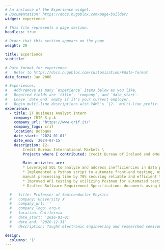 ```yaml
---
# An instance of the Experience widget.
# Documentation: https://docs.hugoblox.com/page-builder/
widget: experience

# This file represents a page section.
headless: true

# Order that this section appears on the page.
weight: 20

title: Experience
subtitle:

# Date format for experience
#   Refer to https://docs.hugoblox.com/customization/#date-format
date_format: Jan 2006

# Experiences.
#   Add/remove as many `experience` items below as you like.
#   Required fields are `title`, `company`, and `date_start`.
#   Leave `date_end` empty if it's your current employer.
#   Begin multi-line descriptions with YAML's `|2-` multi-line prefix.
experience:
  - title: IT Business Analyst Intern
    company: CRIF S.p.A
    company_url: 'https://www.crif.it/'
    company_logo: crif
    location: Bologna
    date_start: '2024-01-01'
    date_end: '2024-07-15'
    description: |2-
        Credit Bureau International Markets \
        Projects where I contributed: Credit Bureau of Ireland and eMergent (matching tool)

        Main activites are:
        * Leveraged SQL to analyze and address inefficiencies in data processing for Credit Bureau’s bank providers, enhancing data accuracy and operational support
        * Implemented a Python script to automate front-end testing, using the Selenium framework reducing
        manual processing time by 70% securing reliable and efficient testing processes
        * Improved API testing by utilizing Postman for automated testing and conducting regression tests and sanity checks, ensuring all activities functioned correctly
        * Drafted Software Requirement Specifications documents using Confluence and managed project tasks and progress with Jira, ensuring all stakeholders had a clear understanding of project scope and goals

  # - title: Professor of Semiconductor Physics
  #   company: University X
  #   company_url: ''
  #   company_logo: org-x
  #   location: California
  #   date_start: '2016-01-01'
  #   date_end: '2020-12-31'
  #   description: Taught electronic engineering and researched semiconductor physics.

design:
  columns: '1'
---
```

